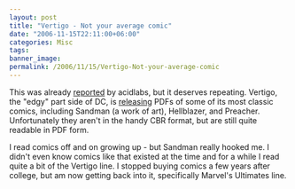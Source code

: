 ```yaml
---
layout: post
title: "Vertigo - Not your average comic"
date: "2006-11-15T22:11:00+06:00"
categories: Misc 
tags: 
banner_image: 
permalink: /2006/11/15/Vertigo-Not-your-average-comic
---
```


This was already <a href="http://blog.acidlabs.org/2006/11/16/i-heart-vertigo/">reported</a> by acidlabs, but it deserves repeating. Vertigo, the "edgy" part side of DC, is <a href="http://www.dccomics.com/news/?nw=6186">releasing</a> PDFs of some of its most classic comics, including Sandman (a work of art), Hellblazer, and Preacher. Unfortunately they aren't in the handy CBR format, but are still quite readable in PDF form.

I read comics off and on growing up - but Sandman really hooked me. I didn't even know comics like that existed at the time and for a while I read quite a bit of the Vertigo line. I stopped buying comics a few years after college, but am now getting back into it, specifically Marvel's Ultimates line.